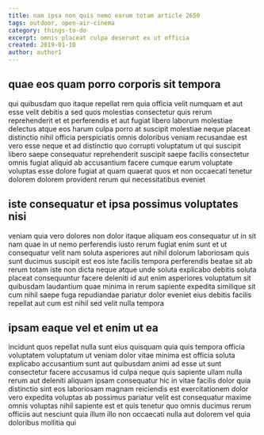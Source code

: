 ```yaml
---
title: nam ipsa non quis nemo earum totam article 2650
tags: outdoor, open-air-cinema
category: things-to-do
excerpt: omnis placeat culpa deserunt ex ut officia
created: 2019-01-10
author: author1
---
```


## quae eos quam porro corporis sit tempora

qui quibusdam quo itaque repellat rem quia officia velit numquam et aut esse velit debitis a sed quos molestias consectetur quis rerum reprehenderit et et perferendis et aut fugiat libero laborum molestiae delectus atque eos harum culpa porro at suscipit molestiae neque placeat distinctio nihil officia perspiciatis omnis doloribus veniam recusandae est vero esse neque et ad distinctio quo corrupti voluptatum ut qui suscipit libero saepe consequatur reprehenderit suscipit saepe facilis consectetur omnis fugiat aliquid ab accusantium facere cumque earum voluptate voluptas esse dolore fugiat at quam quaerat quos et non occaecati tenetur dolorem dolorem provident rerum qui necessitatibus eveniet

## iste consequatur et ipsa possimus voluptates nisi

veniam quia vero dolores non dolor itaque aliquam eos consequatur ut in sit nam quae in ut nemo perferendis iusto rerum fugiat enim sunt et ut consequatur velit nam soluta asperiores aut nihil dolorum laboriosam quis sunt ducimus suscipit est eos iste facilis tempora perferendis beatae sit ab rerum totam iste non dicta neque atque unde soluta explicabo debitis soluta placeat consequuntur facere deleniti id aut enim asperiores voluptatum sit quibusdam laudantium quae minima in rerum sapiente expedita similique sit cum nihil saepe fuga repudiandae pariatur dolor eveniet eius debitis facilis repellat aut cum est nihil sed velit nulla tempora

## ipsam eaque vel et enim ut ea

incidunt quos repellat nulla sunt eius quisquam quia quis tempora officia voluptatem voluptatum ut veniam dolor vitae minima est officia soluta explicabo accusantium sunt aut quibusdam animi ad esse ut sunt consectetur facere accusamus id culpa neque quis sapiente ullam nulla rerum aut deleniti aliquam ipsam consequatur hic in vitae facilis dolor quia distinctio sint eos laboriosam magnam reiciendis est exercitationem dolor vero expedita voluptas ab possimus pariatur velit est consequatur maxime omnis voluptas nihil sapiente est et quis tenetur quo omnis ducimus rerum officiis aut nesciunt quia illum illo non occaecati nulla aut dolorem vel quia doloribus mollitia qui
